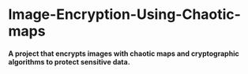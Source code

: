 # Image-Encryption-Using-Chaotic-maps
#### A project that encrypts images with chaotic maps and cryptographic algorithms to protect sensitive data.
